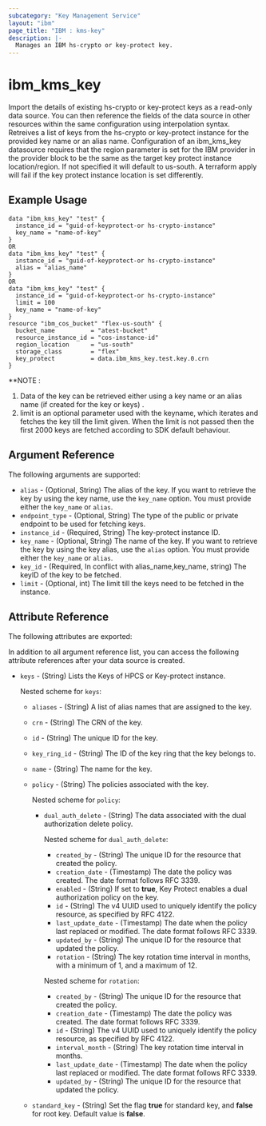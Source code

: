 ```yaml
---
subcategory: "Key Management Service"
layout: "ibm"
page_title: "IBM : kms-key"
description: |-
  Manages an IBM hs-crypto or key-protect key.
---
```


# ibm\_kms_key

Import the details of existing hs-crypto or key-protect keys as a read-only data source. You can then reference the fields of the data source in other resources within the same configuration using interpolation syntax. Retreives a list of keys from the hs-crypto or key-protect instance for the provided key name or an alias name. Configuration of an ibm_kms_key datasource requires that the region parameter is set for the IBM provider in the provider block to be the same as the target key protect instance location/region. If not specified it will default to us-south. A terraform apply will fail if the key protect instance location is set differently.

## Example Usage

```hcl
data "ibm_kms_key" "test" {
  instance_id = "guid-of-keyprotect-or hs-crypto-instance"
  key_name = "name-of-key"
}
OR
data "ibm_kms_key" "test" {
  instance_id = "guid-of-keyprotect-or hs-crypto-instance"
  alias = "alias_name"
}
OR
data "ibm_kms_key" "test" {
  instance_id = "guid-of-keyprotect-or hs-crypto-instance"
  limit = 100
  key_name = "name-of-key"
}
resource "ibm_cos_bucket" "flex-us-south" {
  bucket_name          = "atest-bucket"
  resource_instance_id = "cos-instance-id"
  region_location      = "us-south"
  storage_class        = "flex"
  key_protect          = data.ibm_kms_key.test.key.0.crn
}
```

**NOTE :
1) Data of the key can be retrieved either using a key name or an alias name (if created for the key or keys) .
2) limit is an optional parameter used with the keyname, which iterates and fetches the key till the limit given. When the limit is not passed then the first 2000 keys are fetched according to SDK default behaviour. 

## Argument Reference

The following arguments are supported:


- `alias` - (Optional, String) The alias of the key. If you want to retrieve the key by using the key name, use the `key_name` option. You must provide either the `key_name` or `alias`.
- `endpoint_type` - (Optional, String) The type of the public or private endpoint to be used for fetching keys.
- `instance_id` - (Required, String) The key-protect instance ID.
- `key_name` - (Optional, String) The name of the key. If you want to retrieve the key by using the key alias, use the `alias` option. You must provide either the `key_name` or `alias`.
- `key_id` - (Required, In conflict with alias_name,key_name, string) The keyID of the key to be fetched.
- `limit` - (Optional, int) The limit till the keys need to be fetched in the instance.

## Attribute Reference

The following attributes are exported:

In addition to all argument reference list, you can access the following attribute references after your data source is created.

- `keys` - (String) Lists the Keys of HPCS or Key-protect instance.

  Nested scheme for `keys`:
  - `aliases` - (String) A list of alias names that are assigned to the key.
  - `crn` - (String) The CRN of the key.
  - `id` - (String) The unique ID for the key.
  - `key_ring_id` - (String) The ID of the key ring that the key belongs to.
  - `name` - (String) The name for the key.
  - `policy` - (String) The policies associated with the key.

    Nested scheme for `policy`:
    - `dual_auth_delete` - (String) The data associated with the dual authorization delete policy.

      Nested scheme for `dual_auth_delete`:
      - `created_by` - (String) The unique ID for the resource that created the policy.
      - `creation_date` - (Timestamp) The date the policy was created. The date format follows RFC 3339.
      - `enabled` - (String) If set to **true**, Key Protect enables a dual authorization policy on the key.
      - `id` - (String) The v4 UUID used to uniquely identify the policy resource, as specified by RFC 4122.
      - `last_update_date` - (Timestamp)  The date when the policy last replaced or modified. The date format follows RFC 3339.
      - `updated_by` - (String) The unique ID for the resource that updated the policy.
      - `rotation` - (String) The key rotation time interval in months, with a minimum of 1, and a maximum of 12.

      Nested scheme for `rotation`:
      - `created_by` - (String) The unique ID for the resource that created the policy.
      - `creation_date` - (Timestamp) The date the policy was created. The date format follows RFC 3339.
      - `id` - (String) The v4 UUID used to uniquely identify the policy resource, as specified by RFC 4122.
      - `interval_month` - (String) The key rotation time interval in months.
      - `last_update_date` - (Timestamp)  The date when the policy last replaced or modified. The date format follows RFC 3339.
      - `updated_by` - (String) The unique ID for the resource that updated the policy.
   - `standard_key` - (String) Set the flag **true** for standard key, and **false** for root key. Default value is **false**.
